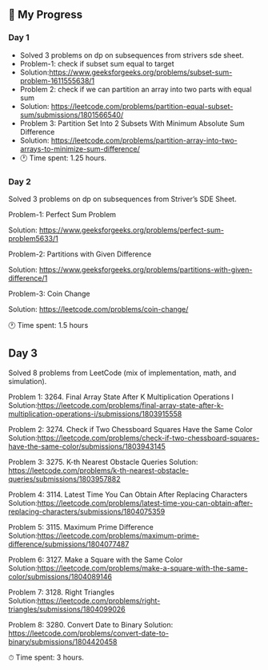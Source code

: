 ## 🚀 My Progress

### Day 1
- Solved 3  problems on dp on subsequences from strivers sde sheet.
- Problem-1: check if subset sum equal to target
- Solution:https://www.geeksforgeeks.org/problems/subset-sum-problem-1611555638/1
- Problem 2: check if we can partition an array into two parts with equal sum
- Solution: https://leetcode.com/problems/partition-equal-subset-sum/submissions/1801566540/
- Problem 3: Partition Set Into 2 Subsets With Minimum Absolute Sum Difference
- Solution: https://leetcode.com/problems/partition-array-into-two-arrays-to-minimize-sum-difference/
- 🕐 Time spent: 1.25 hours.
  
### Day 2

Solved 3 problems on dp on subsequences from Striver’s SDE Sheet.

Problem-1: Perfect Sum Problem

Solution: https://www.geeksforgeeks.org/problems/perfect-sum-problem5633/1

Problem-2: Partitions with Given Difference

Solution: https://www.geeksforgeeks.org/problems/partitions-with-given-difference/1

Problem-3: Coin Change

Solution: https://leetcode.com/problems/coin-change/

🕐 Time spent: 1.5 hours

## Day 3

Solved 8 problems from LeetCode (mix of implementation, math, and simulation).

Problem 1: 3264. Final Array State After K Multiplication Operations I
Solution:https://leetcode.com/problems/final-array-state-after-k-multiplication-operations-i/submissions/1803915558

Problem 2: 3274. Check if Two Chessboard Squares Have the Same Color
Solution:https://leetcode.com/problems/check-if-two-chessboard-squares-have-the-same-color/submissions/1803943145

Problem 3: 3275. K-th Nearest Obstacle Queries
Solution: https://leetcode.com/problems/k-th-nearest-obstacle-queries/submissions/1803957882

Problem 4: 3114. Latest Time You Can Obtain After Replacing Characters
 Solution:https://leetcode.com/problems/latest-time-you-can-obtain-after-replacing-characters/submissions/1804075359

Problem 5: 3115. Maximum Prime Difference
Solution:https://leetcode.com/problems/maximum-prime-difference/submissions/1804077487

Problem 6: 3127. Make a Square with the Same Color
Solution:https://leetcode.com/problems/make-a-square-with-the-same-color/submissions/1804089146

Problem 7: 3128. Right Triangles
Solution:https://leetcode.com/problems/right-triangles/submissions/1804099026

Problem 8: 3280. Convert Date to Binary
Solution: https://leetcode.com/problems/convert-date-to-binary/submissions/1804420458

⏱ Time spent: 3 hours.
   
